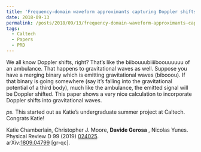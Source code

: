 ```yaml
---
title: 'Frequency-domain waveform approximants capturing Doppler shifts'
date: 2018-09-13
permalink: /posts/2018/09/13/frequency-domain-waveform-approximants-capturing-doppler-shifts
tags:
  - Caltech
  - Papers
  - PRD
---
```


We all know Doppler shifts, right? That’s like the biibouuubiiiiboouuuuuu of an ambulance. That happens to gravitational waves as well. Suppose you have a merging binary which is emitting gravitational waves (bibooou). If that binary is going somewhere (say it’s falling into the gravitational potential of a third body), much like the ambulance, the emitted signal will be Doppler shifted. This paper shows a very nice calculation to incorporate Doppler shifts into gravitational waves.

_ps._ This started out as Katie’s undergraduate summer project at Caltech. Congrats Katie!

Katie Chamberlain, Christopher J. Moore, **Davide Gerosa** , Nicolas Yunes.  
Physical Review D 99 (2019) [024025](<https://journals.aps.org/prd/abstract/10.1103/PhysRevD.99.024025>).  
arXiv:[1809.04799](<http://arxiv.org/abs/arXiv:1809.04799>) [gr-qc].

